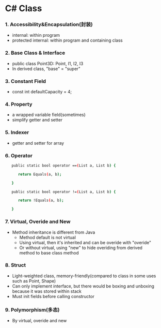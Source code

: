 # C# Class

### 1. Accessibility&Encapsulation(封装)
* internal: within program
* protected internal: within program and containing class

### 2. Base Class & Interface
* public class Point3D: Point, I1, I2, I3
* In derived class, "base" = "super"

### 3. Constant Field
* const int defaultCapacity = 4;

### 4. Property
* a wrapped variable field(sometimes)
* simplify getter and setter

### 5. Indexer
* getter and setter for array

### 6. Operator
```sh
   public static bool operator ==(List a, List b) {

      return Equals(a, b);

   }

   public static bool operator !=(List a, List b) {

      return !Equals(a, b);

   }
```

### 7. Virtual, Overide and New
* Method inheritance is different from Java
    * Method default is not virtual
    * Using virtual, then it's inherited and can be overide with "overide"
    * Or without virtual, using "new" to hide overiding from derived method to base class method

### 8. Struct
* Light-weighted class, memory-friendly(compared to class in some uses such as Point, Shape)
* Can only implement interface, but there would be boxing and unboxing because it was stored within stack
* Must init fields before calling constructor

### 9. Polymorphism(多态)
* By virtual, overide and new
